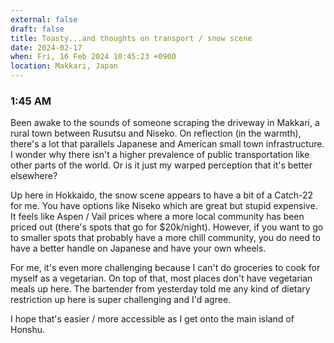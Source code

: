 ```yaml
---
external: false
draft: false
title: Toasty...and thoughts on transport / snow scene
date: 2024-02-17
when: Fri, 16 Feb 2024 10:45:23 +0900
location: Makkari, Japan
---
```

### 1:45 AM
Been awake to the sounds of someone scraping the driveway in Makkari, a rural town between Rusutsu and Niseko. On reflection (in the warmth), there's a lot that parallels Japanese and American small town infrastructure. I wonder why there isn't a higher prevalence of public transportation like other parts of the world. Or is it just my warped perception that it's better elsewhere?


Up here in Hokkaido, the snow scene appears to have a bit of a Catch-22 for me. You have options like Niseko which are great but stupid expensive. It feels like Aspen / Vail prices where a more local community has been priced out (there's spots that go for $20k/night). However, if you want to go to smaller spots that probably have a more chill community, you do need to have a better handle on Japanese and have your own wheels.


For me, it's even more challenging because I can't do groceries to cook for myself as a vegetarian. On top of that, most places don't have vegetarian meals up here. The bartender from yesterday told me any kind of dietary restriction up here is super challenging and I'd agree. 

I hope that's easier / more accessible as I get onto the main island of Honshu.
